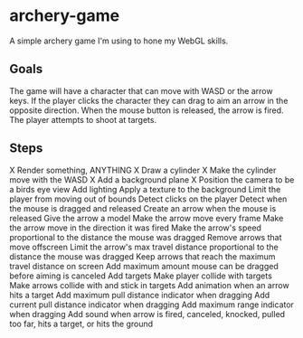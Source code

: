 archery-game
============

A simple archery game I'm using to hone my WebGL skills.

Goals
-----
The game will have a character that can move with WASD or the arrow keys. If the player clicks the character they can drag to aim an arrow in the opposite direction. When the mouse button is released, the arrow is fired. The player attempts to shoot at targets.

Steps
-----
X	Render something, ANYTHING
X	Draw a cylinder
X	Make the cylinder move with the WASD
X	Add a background plane
X	Position the camera to be a birds eye view
	Add lighting
	Apply a texture to the background
	Limit the player from moving out of bounds
	Detect clicks on the player
	Detect when the mouse is dragged and released
	Create an arrow when the mouse is released
	Give the arrow a model
	Make the arrow move every frame
	Make the arrow move in the direction it was fired
	Make the arrow's speed proportional to the distance the mouse was dragged
	Remove arrows that move offscreen
	Limit the arrow's max travel distance proportional to the distance the mouse was dragged
	Keep arrows that reach the maximum travel distance on screen
	Add maximum amount mouse can be dragged before aiming is canceled
	Add targets
	Make player collide with targets
	Make arrows collide with and stick in targets
	Add animation when an arrow hits a target
	Add maximum pull distance indicator when dragging
	Add current pull distance indicator when dragging
	Add maximum range indicator when dragging
	Add sound when arrow is fired, canceled, knocked, pulled too far, hits a target, or hits the ground